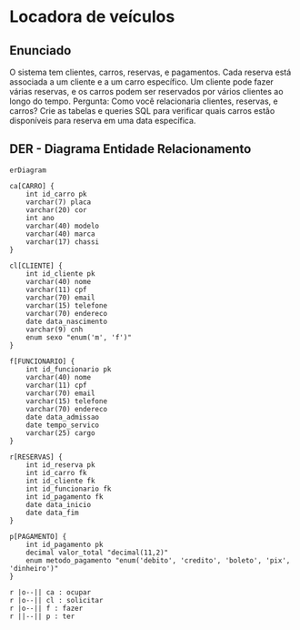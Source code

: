 # Locadora de veículos

## Enunciado

O sistema tem clientes, carros, reservas, e pagamentos. Cada reserva está associada a
um cliente e a um carro específico. Um cliente pode fazer várias reservas, e os carros
podem ser reservados por vários clientes ao longo do tempo.
Pergunta: Como você relacionaria clientes, reservas, e carros? Crie as tabelas e queries
SQL para verificar quais carros estão disponíveis para reserva em uma data específica.

## DER - Diagrama Entidade Relacionamento

``` mermaid
erDiagram

ca[CARRO] {
    int id_carro pk
    varchar(7) placa
    varchar(20) cor
    int ano
    varchar(40) modelo
    varchar(40) marca
    varchar(17) chassi
}

cl[CLIENTE] {
    int id_cliente pk
    varchar(40) nome
    varchar(11) cpf
    varchar(70) email
    varchar(15) telefone
    varchar(70) endereco
    date data_nascimento
    varchar(9) cnh
    enum sexo "enum('m', 'f')"
}

f[FUNCIONARIO] {
    int id_funcionario pk
    varchar(40) nome
    varchar(11) cpf
    varchar(70) email
    varchar(15) telefone
    varchar(70) endereco
    date data_admissao
    date tempo_servico
    varchar(25) cargo
}

r[RESERVAS] {
    int id_reserva pk
    int id_carro fk
    int id_cliente fk
    int id_funcionario fk
    int id_pagamento fk
    date data_inicio
    date data_fim
}

p[PAGAMENTO] {
    int id_pagamento pk
    decimal valor_total "decimal(11,2)"
    enum metodo_pagamento "enum('debito', 'credito', 'boleto', 'pix', 'dinheiro')"
}

r |o--|| ca : ocupar
r |o--|| cl : solicitar
r |o--|| f : fazer
r ||--|| p : ter
```
